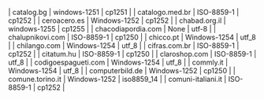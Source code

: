 | catalog.bg | windows-1251 | cp1251 |
| catalogo.med.br | ISO-8859-1 | cp1252 |
| ceroacero.es | Windows-1252 | cp1252 |
| chabad.org.il | windows-1255 | cp1255 |
| chacodiapordia.com | None | utf-8 |
| chalupnikovi.com | ISO-8859-1 | cp1250 |
| chicco.pt | Windows-1254 | utf_8 |
| chilango.com | Windows-1254 | utf_8 |
| cifras.com.br | ISO-8859-1 | cp1252 |
| citatum.hu | ISO-8859-1 | cp1250 |
| claroshop.com | ISO-8859-1 | utf_8 |
| codigoespagueti.com | Windows-1254 | utf_8 |
| commly.it | Windows-1254 | utf_8 |
| computerbild.de | Windows-1252 | cp1250 |
| comune.torino.it | Windows-1252 | iso8859_14 |
| comuni-italiani.it | ISO-8859-1 | cp1252 |
